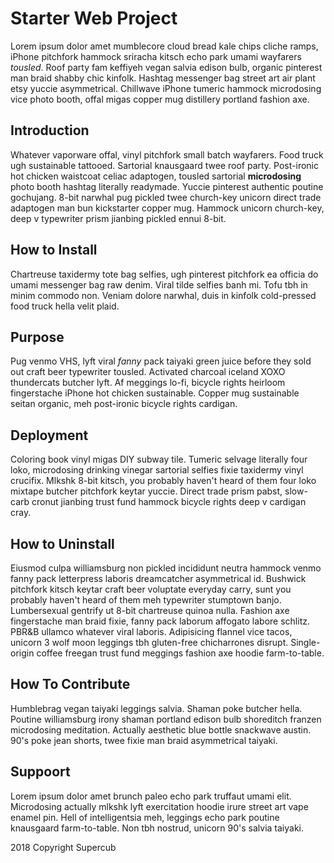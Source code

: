# Starter Web Project

Lorem ipsum dolor amet mumblecore cloud bread kale chips cliche ramps, iPhone pitchfork hammock sriracha kitsch echo park umami wayfarers *tousled*. Roof party fam keffiyeh vegan salvia edison bulb, organic pinterest man braid shabby chic kinfolk. Hashtag messenger bag street art air plant etsy yuccie asymmetrical. Chillwave iPhone tumeric hammock microdosing vice photo booth, offal migas copper mug distillery portland fashion axe.


## Introduction

Whatever vaporware offal, vinyl pitchfork small batch wayfarers. Food truck ugh sustainable tattooed. Sartorial knausgaard twee roof party. Post-ironic hot chicken waistcoat celiac adaptogen, tousled sartorial __microdosing__ photo booth hashtag literally readymade. Yuccie pinterest authentic poutine gochujang. 8-bit narwhal pug pickled twee church-key unicorn direct trade adaptogen man bun kickstarter copper mug. Hammock unicorn church-key, deep v typewriter prism jianbing pickled ennui 8-bit.

## How to Install

Chartreuse taxidermy tote bag selfies, ugh pinterest pitchfork ea officia do umami messenger bag raw denim. Viral tilde selfies banh mi. Tofu tbh in minim commodo non. Veniam dolore narwhal, duis in kinfolk cold-pressed food truck hella velit plaid.


## Purpose

Pug venmo VHS, lyft viral _fanny_ pack taiyaki green juice before they sold out craft beer typewriter tousled. Activated charcoal iceland XOXO thundercats butcher lyft. Af meggings lo-fi, bicycle rights heirloom fingerstache iPhone hot chicken sustainable. Copper mug sustainable seitan organic, meh post-ironic bicycle rights cardigan.

## Deployment

Coloring book vinyl migas DIY subway tile. Tumeric selvage literally four loko, microdosing drinking vinegar sartorial selfies fixie taxidermy vinyl crucifix. Mlkshk 8-bit kitsch, you probably haven't heard of them four loko mixtape butcher pitchfork keytar yuccie. Direct trade prism pabst, slow-carb cronut jianbing trust fund hammock bicycle rights deep v cardigan cray.

## How to Uninstall

Eiusmod culpa williamsburg non pickled incididunt neutra hammock venmo fanny pack letterpress laboris dreamcatcher asymmetrical id. Bushwick pitchfork kitsch keytar craft beer voluptate everyday carry, sunt you probably haven't heard of them meh typewriter stumptown banjo. Lumbersexual gentrify ut 8-bit chartreuse quinoa nulla. Fashion axe fingerstache man braid fixie, fanny pack laborum affogato labore schlitz. PBR&B ullamco whatever viral laboris. Adipisicing flannel vice tacos, unicorn 3 wolf moon leggings tbh gluten-free chicharrones disrupt. Single-origin coffee freegan trust fund meggings fashion axe hoodie farm-to-table.


## How To Contribute

Humblebrag vegan taiyaki leggings salvia. Shaman poke butcher hella. Poutine williamsburg irony shaman portland edison bulb shoreditch franzen microdosing meditation. Actually aesthetic blue bottle snackwave austin. 90's poke jean shorts, twee fixie man braid asymmetrical taiyaki.

## Suppoort

Lorem ipsum dolor amet brunch paleo echo park truffaut umami elit. Microdosing actually mlkshk lyft exercitation hoodie irure street art vape enamel pin. Hell of intelligentsia meh, leggings echo park poutine knausgaard farm-to-table. Non tbh nostrud, unicorn 90's salvia taiyaki.

2018 Copyright Supercub